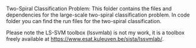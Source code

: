 Two-Spiral Classification Problem:
This folder contains the files and dependencies for the large-scale two-spiral classification problem.
In code folder you can find the run files for the two-spiral classification. 

Please note the LS-SVM toolbox (lssvmlab) is not my work, it is a toolbox freely available at https://www.esat.kuleuven.be/sista/lssvmlab/. 
